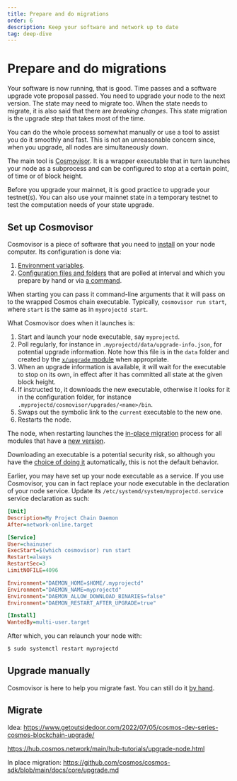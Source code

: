 ```yaml
---
title: Prepare and do migrations
order: 6
description: Keep your software and network up to date
tag: deep-dive
---
```


# Prepare and do migrations

Your software is now running, that is good. Time passes and a software upgrade vote proposal passed. You need to upgrade your node to the next version. The state may need to migrate too. When the state needs to migrate, it is also said that there are _breaking changes_. This state migration is the upgrade step that takes most of the time.

You can do the whole process somewhat manually or use a tool to assist you do it smoothly and fast. This is not an unreasonable concern since, when you upgrade, all nodes are simultaneously down.

The main tool is [Cosmovisor](https://docs.cosmos.network/master/run-node/cosmovisor.html). It is a wrapper executable that in turn launches your node as a subprocess and can be configured to stop at a certain point, of time or of block height.

Before you upgrade your mainnet, it is good practice to upgrade your testnet(s). You can also use your mainnet state in a temporary testnet to test the computation needs of your state upgrade.

<!-- TODO at which versions does the below apply? Anyway we want to use the latest advised way -->

## Set up Cosmovisor

Cosmovisor is a piece of software that you need to [install](https://docs.cosmos.network/master/run-node/cosmovisor.html#installation) on your node computer. Its configuration is done via:

1. [Environment variables](https://docs.cosmos.network/master/run-node/cosmovisor.html#command-line-arguments-and-environment-variables).
2. [Configuration files and folders](https://docs.cosmos.network/master/run-node/cosmovisor.html#folder-layout) that are polled at interval and which you prepare by hand or via [a command](https://docs.cosmos.network/master/run-node/cosmovisor.html#initialization).

When starting you can pass it command-line arguments that it will pass on to the wrapped Cosmos chain executable. Typically, `cosmovisor run start`, where `start` is the same as in `myprojectd start`.

What Cosmovisor does when it launches is:

1. Start and launch your node executable, say `myprojectd`.
2. Poll regularly, for instance in `.myprojectd/data/upgrade-info.json`, for potential upgrade information. Note how this file is in the `data` folder and created by the [`x/upgrade` module](https://docs.cosmos.network/master/building-modules/upgrade.html) when appropriate.
3. When an upgrade information is available, it will wait for the executable to stop on its own, in effect after it has committed all state at the given block height.
4. If instructed to, it downloads the new executable, otherwise it looks for it in the configuration folder, for instance `.myprojectd/cosmovisor/upgrades/<name>/bin`.
5. Swaps out the symbolic link to the `current` executable to the new one.
6. Restarts the node.

The node, when restarting launches the [in-place migration](https://docs.cosmos.network/master/core/upgrade.html) process for all modules that have a [new version](https://docs.cosmos.network/master/core/upgrade.html#tracking-module-versions).

Downloading an executable is a potential security risk, so although you have the [choice of doing it](https://docs.cosmos.network/master/run-node/cosmovisor.html#auto-download) automatically, this is not the default behavior.

Earlier, you may have set up your node executable as a service. If you use Cosmovisor, you can in fact replace your node executable in the declaration of your node service. Update its ``/etc/systemd/system/myprojectd.service`` service declaration as such:

```ini
[Unit]
Description=My Project Chain Daemon
After=network-online.target

[Service]
User=chainuser
ExecStart=$(which cosmovisor) run start
Restart=always
RestartSec=3
LimitNOFILE=4096

Environment="DAEMON_HOME=$HOME/.myprojectd"
Environment="DAEMON_NAME=myprojectd"
Environment="DAEMON_ALLOW_DOWNLOAD_BINARIES=false"
Environment="DAEMON_RESTART_AFTER_UPGRADE=true"

[Install]
WantedBy=multi-user.target
```

After which, you can relaunch your node with:

```sh
$ sudo systemctl restart myprojectd
```

## Upgrade manually

Cosmovisor is here to help you migrate fast. You can still do it [by hand](https://hub.cosmos.network/main/hub-tutorials/upgrade-node.html#manual-software-upgrade).

## Migrate

Idea: https://www.getoutsidedoor.com/2022/07/05/cosmos-dev-series-cosmos-blockchain-upgrade/

https://hub.cosmos.network/main/hub-tutorials/upgrade-node.html

In place migration: https://github.com/cosmos/cosmos-sdk/blob/main/docs/core/upgrade.md